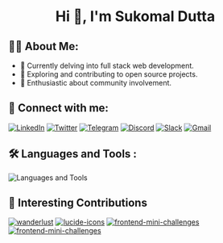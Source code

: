 <h1 align="center">
    <strong> Hi 👋, I'm Sukomal Dutta </strong> 
</h1>

## 🧑‍💻 About Me:

- 🌱 Currently delving into full stack web development.
- 🔭 Exploring and contributing to open source projects.
- 🎨 Enthusiastic about community involvement.

## 🤝 Connect with me:

[![LinkedIn](https://img.shields.io/badge/-LinkedIn-0077B5?style=flat-square&logo=LinkedIn&logoColor=white&color=0077B5)](https://www.linkedin.com/in/duttasukomal/)
[![Twitter](https://img.shields.io/badge/-Twitter-1DA1F2?style=flat-square&logo=Twitter&logoColor=white&color=1DA1F2)](https://twitter.com/CryptoOrbiT6)
[![Telegram](https://img.shields.io/badge/-Telegram-2CA5E0?style=flat-square&logo=Telegram&logoColor=white&color=2CA5E0)](https://t.me/sukomal07)
[![Discord](https://img.shields.io/badge/Discord-7289DA?style=flat-square&logo=discord&logoColor=white)](https://discord.com/users/540123913158656020)
[![Slack](https://img.shields.io/badge/Slack-4A154B?style=flat-square&logo=slack&logoColor=white)](https://app.slack.com/client/T07482GNV43/D074WV3D2DN)
[![Gmail](https://img.shields.io/badge/Gmail-D14836?style=flat-square&logo=gmail&logoColor=white)](mailto:sukomaldutta99@gmail.com)

## 🛠️ Languages and Tools :

  <img src="https://skillicons.dev/icons?i=javascript,typescript,react,next,nodejs,mongodb,postgres,tailwind,mui,firebase,aws,docker,postman,prisma,cloudflare,linux" alt="Languages and Tools">

## 🌈 Interesting Contributions

<div>

[![wanderlust](https://readme-status-gamma.vercel.app/api/pin/?username=krishnaacharyaa&repo=wanderlust&theme=react&show_owner=true)](https://github.com/krishnaacharyaa/wanderlust/pull/241)
[![lucide-icons](https://readme-status-gamma.vercel.app/api/pin/?username=lucide-icons&repo=lucide&theme=react&show_owner=true)](https://github.com/lucide-icons/lucide/pull/1600)
[![frontend-mini-challenges](https://readme-status-gamma.vercel.app/api/pin/?username=sadanandpai&repo=frontend-mini-challenges&theme=react&show_owner=true)](https://github.com/sadanandpai/frontend-mini-challenges/pull/72)
[![frontend-mini-challenges](https://readme-status-gamma.vercel.app/api/pin/?username=novuhq&repo=novu&theme=react&show_owner=true)](https://github.com/novuhq/novu/pull/4608)

</div>
